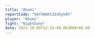 ```yaml
---
title: "Abumi"
reportCode: "9AfVWmKt2b34yk8h"
player: "Abumi"
fight: "Nightbane"
date: 2021-10-09T12:54:48.063000+00:00
---
```

